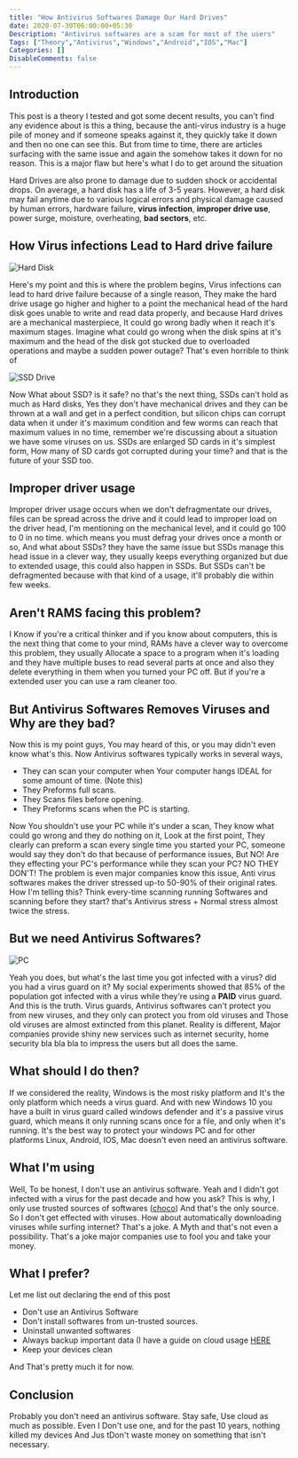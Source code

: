 ```yaml
---
title: "How Antivirus Softwares Damage Our Hard Drives"
date: 2020-07-30T06:00:00+05:30
Description: "Antivirus softwares are a scam for most of the users"
Tags: ["Theory","Antivirus","Windows","Android","IOS","Mac"]
Categories: []
DisableComments: false
---
```


## Introduction
This post is a theory I tested and got some decent results, you can't find any evidence about is this a thing, because the anti-virus industry is a huge pile of money and if someone speaks against it, they quickly take it down and then no one can see this. But from time to time, there are articles surfacing with the same issue and again the somehow takes it down for no reason. This is a major flaw but here's what I do to get around the situation

Hard Drives are also prone to damage due to sudden shock or accidental drops. On average, a hard disk has a life of 3-5 years. However, a hard disk may fail anytime due to various logical errors and physical damage caused by human errors, hardware failure, **virus infection**, **improper drive use**, power surge, moisture, overheating, **bad sectors**, etc.

## How Virus infections Lead to Hard drive failure

![Hard Disk](https://unsplash.com/photos/1qL31aacAPA/download?force=true&w=1920)

Here's my point and this is where the problem begins, Virus infections can lead to hard drive failure because of a single reason, They make the hard drive usage go higher and higher to a point the mechanical head of the hard disk goes unable to write and read data properly, and because Hard drives are a mechanical masterpiece, It could go wrong badly when it reach it's maximum stages. Imagine what could go wrong when the disk spins at it's maximum and the head of the disk got stucked due to overloaded operations and maybe a sudden power outage? That's even horrible to think of

![SSD Drive](https://unsplash.com/photos/hvBHiIe6dMw/download?force=true&w=1920)

Now What about SSD? is it safe? no that's the next thing, SSDs can't hold as much as Hard disks, Yes they don't have mechanical drives and they can be thrown at a wall and get in a perfect condition, but silicon chips can corrupt data when it under it's maximum condition and few worms can reach that maximum values in no time, remember we're discussing about a situation we have some viruses on us. SSDs are enlarged SD cards in it's simplest form, How many of SD cards got corrupted during your time? and that is the future of your SSD too.

## Improper driver usage

Improper driver usage occurs when we don't defragmentate our drives, files can be spread across the drive and it could lead to improper load on the driver head, I'm mentioning on the mechanical level, and it could go 100 to 0 in no time. which means you must defrag your drives once a month or so, And what about SSDs? they have the same issue but SSDs manage this head issue in a clever way, they usually keeps everything organized but due to extended usage, this could also happen in SSDs. But SSDs can't be defragmented because with that kind of a usage, it'll probably die within few weeks.

## Aren't RAMS facing this problem?

I Know if you're a critical thinker and if you know about computers, this is the next thing that come to your mind, RAMs have a clever way to overcome this problem, they usually Allocate a space to a program when it's loading and they have multiple buses to read several parts at once and also they delete everything in them when you turned your PC off. But if you're a extended user you can use a ram cleaner too.

## But Antivirus Softwares Removes Viruses and Why are they bad?

Now this is my point guys, You may heard of this, or you may didn't even know what's this. Now Antivirus softwares typically works in several ways,

* They can scan your computer when Your computer hangs IDEAL for some amount of time. (Note this)
* They Preforms full scans.
* They Scans files before opening.
* They Preforms scans when the PC is starting.

Now You shouldn't use your PC while it's under a scan, They know what could go wrong and they do nothing on it, Look at the first point, They clearly can preform a scan every single time you started your PC, someone would say they don't do that because of performance issues, But NO! Are they effecting your PC's performance while they scan your PC? NO THEY DON'T! The problem is even major companies know this issue, Anti virus softwares makes the driver stressed up-to 50-90% of their original rates. How I'm telling this? Think every-time scanning running Softwares and scanning before they start? that's Antivirus stress + Normal stress almost twice the stress.

## But we need Antivirus Softwares?

![PC](https://unsplash.com/photos/FXFz-sW0uwo/download?force=true&w=1920)

Yeah you does, but what's the last time you got infected with a virus? did you had a virus guard on it? My social experiments showed that 85% of the population got infected with a virus while they're using a **PAID** virus guard. And this is the truth. Virus guards, Antivirus softwares can't protect you from new viruses, and they only can protect you from old viruses and Those old viruses are almost extincted from this planet. Reality is different, Major companies provide shiny new services such as internet security, home security bla bla bla to impress the users but all does the same.

## What should I do then?

If we considered the reality, Windows is the most risky platform and It's the only platform which needs a virus guard. And with new Windows 10 you have a built in virus guard called windows defender and it's a passive virus guard, which means it only running scans once for a file, and only when it's running. It's the best way to protect your windows PC and for other platforms Linux, Android, IOS, Mac doesn't even need an antivirus software.

## What I'm using

Well, To be honest, I don't use an antivirus software. Yeah and I didn't got infected with a virus for the past decade and how you ask? This is why, I only use trusted sources of softwares ([choco](/post/the-package-manager-for-windows-chocolatey/)) And that's the only source. So I don't get effected with viruses. How about automatically downloading viruses while surfing internet? That's a joke. A Myth and that's not even a possibility. That's a joke major companies use to fool you and take your money.

## What I prefer?
Let me list out declaring the end of this post
* Don't use an Antivirus Software
* Don't install softwares from un-trusted sources.
* Uninstall unwanted softwares
* Always backup important data (I have a guide on cloud usage [HERE](/post/storage-free-cloud-life-2020/)
* Keep your devices clean

And That's pretty much it for now.

## Conclusion

Probably you don't need an antivirus software. Stay safe, Use cloud as much as possible. Even I Don't use one, and for the past 10 years, nothing killed my devices And Jus tDon't waste money on something that isn't necessary.
